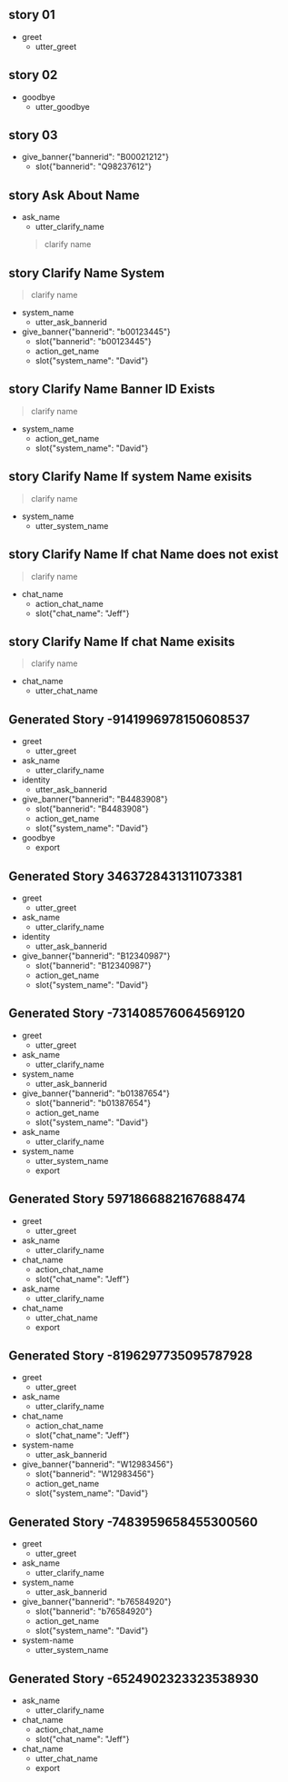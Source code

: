 ## story 01
* greet
  - utter_greet

## story 02
* goodbye
  - utter_goodbye

## story 03
* give_banner{"bannerid": "B00021212"}
  - slot{"bannerid": "Q98237612"}

## story Ask About Name
* ask_name
  - utter_clarify_name
  > clarify name

## story Clarify Name System
> clarify name
* system_name
  - utter_ask_bannerid
* give_banner{"bannerid": "b00123445"}
    - slot{"bannerid": "b00123445"}
    - action_get_name
    - slot{"system_name": "David"}

## story Clarify Name Banner ID Exists
> clarify name
* system_name
  - action_get_name
  - slot{"system_name": "David"}

## story Clarify Name If system Name exisits
> clarify name
* system_name
  - utter_system_name

## story Clarify Name If chat Name does not exist
> clarify name
* chat_name
  - action_chat_name
  - slot{"chat_name": "Jeff"}

## story Clarify Name If chat Name exisits
> clarify name
* chat_name
  - utter_chat_name

## Generated Story -9141996978150608537
* greet
    - utter_greet
* ask_name
    - utter_clarify_name
* identity
    - utter_ask_bannerid
* give_banner{"bannerid": "B4483908"}
    - slot{"bannerid": "B4483908"}
    - action_get_name
    - slot{"system_name": "David"}
* goodbye
    - export

## Generated Story 3463728431311073381
* greet
    - utter_greet
* ask_name
    - utter_clarify_name
* identity
    - utter_ask_bannerid
* give_banner{"bannerid": "B12340987"}
    - slot{"bannerid": "B12340987"}
    - action_get_name
    - slot{"system_name": "David"}

## Generated Story -731408576064569120
* greet
    - utter_greet
* ask_name
    - utter_clarify_name
* system_name
    - utter_ask_bannerid
* give_banner{"bannerid": "b01387654"}
    - slot{"bannerid": "b01387654"}
    - action_get_name
    - slot{"system_name": "David"}
* ask_name
    - utter_clarify_name
* system_name
    - utter_system_name
    - export

## Generated Story 5971866882167688474
* greet
    - utter_greet
* ask_name
    - utter_clarify_name
* chat_name
    - action_chat_name
    - slot{"chat_name": "Jeff"}
* ask_name
    - utter_clarify_name
* chat_name
    - utter_chat_name
    - export

## Generated Story -8196297735095787928
* greet
    - utter_greet
* ask_name
    - utter_clarify_name
* chat_name
    - action_chat_name
    - slot{"chat_name": "Jeff"}
* system-name
    - utter_ask_bannerid
* give_banner{"bannerid": "W12983456"}
    - slot{"bannerid": "W12983456"}
    - action_get_name
    - slot{"system_name": "David"}

## Generated Story -7483959658455300560
* greet
    - utter_greet
* ask_name
    - utter_clarify_name
* system_name
    - utter_ask_bannerid
* give_banner{"bannerid": "b76584920"}
    - slot{"bannerid": "b76584920"}
    - action_get_name
    - slot{"system_name": "David"}
* system-name
    - utter_system_name


## Generated Story -6524902323323538930
* ask_name
    - utter_clarify_name
* chat_name
    - action_chat_name
    - slot{"chat_name": "Jeff"}
* chat_name
    - utter_chat_name
    - export

